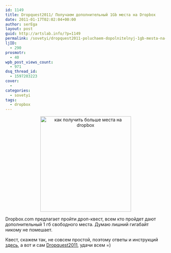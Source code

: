 ```yaml
---
id: 1149
title: Dropquest2011/ Получаем дополнительный 1Gb места на Dropbox
date: 2011-01-17T02:02:04+00:00
author: serEga
layout: post
guid: http://artslab.info/?p=1149
permalink: /sovetyi/dropquest2011-poluchaem-dopolnitelnyj-1gb-mesta-na-dropbox/
ljID:
  - 290
prosmotr:
  - 40
wpb_post_views_count:
  - 971
dsq_thread_id:
  - 1597203223
cover:
  -
categories:
  - sovetyi
tags:
  - dropbox
---
```

<center>
  <a href="http://googledrive.com/host/0B9lHVSSSdxdxd0hjdUdmRzY3Tjg/dropbox.jpg"><img src="http://googledrive.com/host/0B9lHVSSSdxdxd0hjdUdmRzY3Tjg/dropbox-285x300.jpg" alt="как получить больше места на dropbox" title="dropbox" width="285" height="300" class="alignnone size-medium wp-image-1150" /></a>
</center>

Dropbox.com предлагает пройти дроп-квест, всем кто пройдет дают дополнительный 1 гб свободного места. Думаю лишний гигабайт никому не помешает.

Квест, скажем так, не совсем простой, поэтому ответы и инструкций [здесь](http://dropbox.pastebin.com/J5SkmzL6), а вот и сам [Dropquest2011](https://www.dropbox.com/dropquest2011/), удачи всем =)